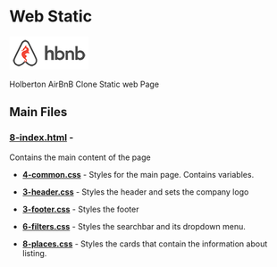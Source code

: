 
# Web Static

![image](./images/logo.png)

Holberton AirBnB Clone Static web Page

## Main Files

### [**8-index.html**](./8-index.html) -

Contains the main content of the page

* [**4-common.css**](styles/4-common.css) - Styles for the main page. Contains variables.

* [**3-header.css**](styles/3-footer.css) - Styles the header and sets the company logo

* [**3-footer.css**](styles/3-footer.css) - Styles the footer

* [**6-filters.css**](styles/6-filters.css) - Styles the searchbar and its dropdown menu.

* [**8-places.css**](styles/8-places.css) - Styles the cards that contain the information about listing.
